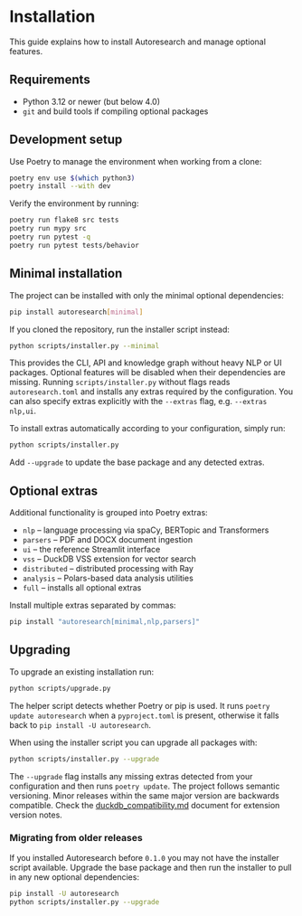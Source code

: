 # Installation

This guide explains how to install Autoresearch and manage optional features.

## Requirements

- Python 3.12 or newer (but below 4.0)
- `git` and build tools if compiling optional packages

## Development setup

Use Poetry to manage the environment when working from a clone:

```bash
poetry env use $(which python3)
poetry install --with dev
```

Verify the environment by running:

```bash
poetry run flake8 src tests
poetry run mypy src
poetry run pytest -q
poetry run pytest tests/behavior
```

## Minimal installation

The project can be installed with only the minimal optional dependencies:

```bash
pip install autoresearch[minimal]
```

If you cloned the repository, run the installer script instead:

```bash
python scripts/installer.py --minimal
```

This provides the CLI, API and knowledge graph without heavy NLP or UI packages.
Optional features will be disabled when their dependencies are missing.
Running ``scripts/installer.py`` without flags reads ``autoresearch.toml`` and
installs any extras required by the configuration. You can also specify extras
explicitly with the ``--extras`` flag, e.g. ``--extras nlp,ui``.

To install extras automatically according to your configuration, simply run:

```bash
python scripts/installer.py
```

Add ``--upgrade`` to update the base package and any detected extras.

## Optional extras

Additional functionality is grouped into Poetry extras:

- `nlp` – language processing via spaCy, BERTopic and Transformers
- `parsers` – PDF and DOCX document ingestion
- `ui` – the reference Streamlit interface
- `vss` – DuckDB VSS extension for vector search
- `distributed` – distributed processing with Ray
- `analysis` – Polars-based data analysis utilities
- `full` – installs all optional extras

Install multiple extras separated by commas:

```bash
pip install "autoresearch[minimal,nlp,parsers]"
```

## Upgrading

To upgrade an existing installation run:

```bash
python scripts/upgrade.py
```

The helper script detects whether Poetry or pip is used. It runs
`poetry update autoresearch` when a `pyproject.toml` is present,
otherwise it falls back to `pip install -U autoresearch`.

When using the installer script you can upgrade all packages with:

```bash
python scripts/installer.py --upgrade
```

The ``--upgrade`` flag installs any missing extras detected from your
configuration and then runs ``poetry update``. The project follows
semantic versioning. Minor releases within the same major version are
backwards compatible. Check the
[duckdb_compatibility.md](duckdb_compatibility.md) document for extension
version notes.

### Migrating from older releases

If you installed Autoresearch before ``0.1.0`` you may not have the
installer script available. Upgrade the base package and then run the
installer to pull in any new optional dependencies:

```bash
pip install -U autoresearch
python scripts/installer.py --upgrade
```

